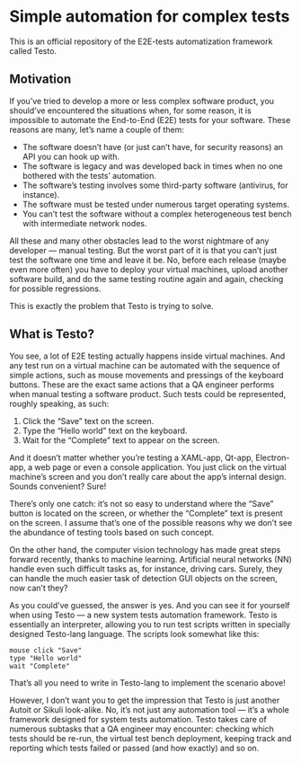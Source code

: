 # Simple automation for complex tests

This is an official repository of the E2E-tests automatization framework called Testo. 

## Motivation

If you’ve tried to develop a more or less complex software product, you should’ve encountered the situations when, for some reason, it is impossible to automate the End-to-End (E2E) tests for your software. These reasons are many, let’s name a couple of them:

- The software doesn’t have (or just can’t have, for security reasons) an API you can hook up with.
- The software is legacy and was developed back in times when no one bothered with the tests’ automation.
- The software’s testing involves some third-party software (antivirus, for instance).
- The software must be tested under numerous target operating systems.
- You can’t test the software without a complex heterogeneous test bench with intermediate network nodes.

All these and many other obstacles lead to the worst nightmare of any developer — manual testing. But the worst part of it is that you can’t just test the software one time and leave it be. No, before each release (maybe even more often) you have to deploy your virtual machines, upload another software build, and do the same testing routine again and again, checking for possible regressions.

This is exactly the problem that Testo is trying to solve.

## What is Testo?

You see, a lot of E2E testing actually happens inside virtual machines. And any test run on a virtual machine can be automated with the sequence of simple actions, such as mouse movements and pressings of the keyboard buttons. These are the exact same actions that a QA engineer performs when manual testing a software product. Such tests could be represented, roughly speaking, as such:

1) Click the “Save” text on the screen.
2) Type the “Hello world” text on the keyboard.
3) Wait for the “Complete” text to appear on the screen.

And it doesn’t matter whether you’re testing a XAML-app, Qt-app, Electron-app, a web page or even a console application. You just click on the virtual machine’s screen and you don’t really care about the app’s internal design. Sounds convenient? Sure!

There’s only one catch: it’s not so easy to understand where the “Save” button is located on the screen, or whether the “Complete” text is present on the screen. I assume that’s one of the possible reasons why we don’t see the abundance of testing tools based on such concept.

On the other hand, the computer vision technology has made great steps forward recently, thanks to machine learning. Artificial neural networks (NN) handle even such difficult tasks as, for instance, driving cars. Surely, they can handle the much easier task of detection GUI objects on the screen, now can’t they?

As you could’ve guessed, the answer is yes. And you can see it for yourself when using Testo — a new system tests automation framework. Testo is essentially an interpreter, allowing you to run test scripts written in specially designed Testo-lang language. The scripts look somewhat like this:

```
mouse click "Save"
type "Hello world"
wait "Complete"
```

That’s all you need to write in Testo-lang to implement the scenario above!

However, I don’t want you to get the impression that Testo is just another Autoit or Sikuli look-alike. No, it’s not just any automation tool — it’s a whole framework designed for system tests automation. Testo takes care of numerous subtasks that a QA engineer may encounter: checking which tests should be re-run, the virtual test bench deployment, keeping track and reporting which tests failed or passed (and how exactly) and so on.


